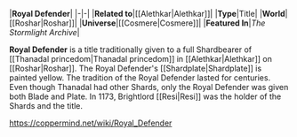|**Royal Defender**|
|-|-|
|**Related to**|[[Alethkar\|Alethkar]]|
|**Type**|Title|
|**World**|[[Roshar\|Roshar]]|
|**Universe**|[[Cosmere\|Cosmere]]|
|**Featured In**|*The Stormlight Archive*|

**Royal Defender** is a title traditionally given to a full Shardbearer of [[Thanadal princedom\|Thanadal princedom]] in [[Alethkar\|Alethkar]] on [[Roshar\|Roshar]]. The Royal Defender's [[Shardplate\|Shardplate]] is painted yellow.
The tradition of the Royal Defender lasted for centuries. Even though Thanadal had other Shards, only the Royal Defender was given both Blade and Plate. In 1173, Brightlord [[Resi\|Resi]] was the holder of the Shards and the title.



https://coppermind.net/wiki/Royal_Defender